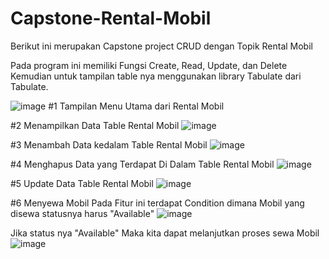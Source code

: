# Capstone-Rental-Mobil
Berikut ini merupakan Capstone project CRUD dengan Topik Rental Mobil

Pada program ini memiliki Fungsi
Create, Read, Update, dan Delete
Kemudian untuk tampilan table nya menggunakan library Tabulate dari Tabulate.


![image](https://github.com/gimlyl/Capstone-Rental-Mobil/assets/97380042/86748f35-f408-4908-90b7-b8dbd9613243)
#1 Tampilan Menu Utama dari Rental Mobil

#2 Menampilkan Data Table Rental Mobil
![image](https://github.com/gimlyl/Capstone-Rental-Mobil/assets/97380042/fc0c0d1e-ec80-4681-ae5e-35c11850110f)

#3 Menambah Data kedalam Table Rental Mobil 
![image](https://github.com/gimlyl/Capstone-Rental-Mobil/assets/97380042/a62c3a0d-2305-4a41-8bba-a0541e015013)

#4 Menghapus Data yang Terdapat Di Dalam Table Rental Mobil
![image](https://github.com/gimlyl/Capstone-Rental-Mobil/assets/97380042/eb8c7df8-8bac-4eca-9a75-5afad5179d5b)

#5 Update Data Table Rental Mobil 
![image](https://github.com/gimlyl/Capstone-Rental-Mobil/assets/97380042/2efe3c5d-d107-4a7e-95ea-fffff841039e)

#6 Menyewa Mobil 
Pada Fitur ini terdapat Condition dimana Mobil yang disewa statusnya harus "Available"
![image](https://github.com/gimlyl/Capstone-Rental-Mobil/assets/97380042/38ffe7cc-85ec-4633-b5de-7783418f39c0)

Jika status nya "Available" Maka kita dapat melanjutkan proses sewa Mobil
![image](https://github.com/gimlyl/Capstone-Rental-Mobil/assets/97380042/03399c2b-451a-411e-a42f-53a9955c4931)


